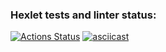 ### Hexlet tests and linter status:
[![Actions Status](https://github.com/e4riya/java-project-71/actions/workflows/hexlet-check.yml/badge.svg)](https://github.com/e4riya/java-project-71/actions)
[![asciicast](https://asciinema.org/a/QpiK9bf3Vkmrc6eaOwlbDCp9y.svg)](https://asciinema.org/a/QpiK9bf3Vkmrc6eaOwlbDCp9y)
